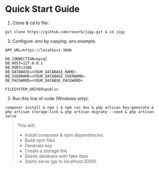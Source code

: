 # Quick Start Guide
1. Clone & cd to file:
```
git clone https://github.com/reverk/jigy.git & cd jigy
```

2. Configure .env by copying .env.example:
```
APP_URL=https://localhost:3000

DB_CONNECTION=mysql
DB_HOST=127.0.0.1
DB_PORT=3306
DB_DATABASE=<YOUR_DATABASE_NAME>
DB_USERNAME=<YOUR_DATABASE_USERNAME>
DB_PASSWORD=<YOUR_DATABSE_PASSWORD>

FILESYSTEM_DRIVER=public
```

3. Run this line of code (Windows only):
```
composer install & npm i & npm run dev & php artisan key:generate & php artisan storage:link & php artisan migrate --seed & php artisan serve
```
> This will:
> - Install composer & npm dependencies
> - Build npm files
> - Generate key
> - Create a storage link
> - Seeds database with fake data
> - Starts serve (go to localhost:3000).

